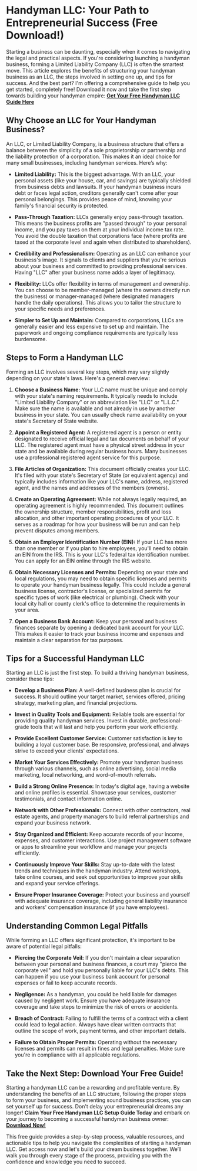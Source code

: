 # Handyman LLC: Your Path to Entrepreneurial Success (Free Download!)

Starting a business can be daunting, especially when it comes to navigating the legal and practical aspects. If you're considering launching a handyman business, forming a Limited Liability Company (LLC) is often the smartest move. This article explores the benefits of structuring your handyman business as an LLC, the steps involved in setting one up, and tips for success. And the best part? I'm offering a comprehensive guide to help you get started, completely free! Download it now and take the first step towards building your handyman empire: [**Get Your Free Handyman LLC Guide Here**](https://udemywork.com/handyman-llc)

## Why Choose an LLC for Your Handyman Business?

An LLC, or Limited Liability Company, is a business structure that offers a balance between the simplicity of a sole proprietorship or partnership and the liability protection of a corporation. This makes it an ideal choice for many small businesses, including handyman services. Here’s why:

*   **Limited Liability:** This is the biggest advantage. With an LLC, your personal assets (like your house, car, and savings) are typically shielded from business debts and lawsuits. If your handyman business incurs debt or faces legal action, creditors generally can't come after your personal belongings. This provides peace of mind, knowing your family's financial security is protected.

*   **Pass-Through Taxation:** LLCs generally enjoy pass-through taxation. This means the business profits are "passed through" to your personal income, and you pay taxes on them at your individual income tax rate. You avoid the double taxation that corporations face (where profits are taxed at the corporate level and again when distributed to shareholders).

*   **Credibility and Professionalism:** Operating as an LLC can enhance your business's image. It signals to clients and suppliers that you're serious about your business and committed to providing professional services. Having "LLC" after your business name adds a layer of legitimacy.

*   **Flexibility:** LLCs offer flexibility in terms of management and ownership. You can choose to be member-managed (where the owners directly run the business) or manager-managed (where designated managers handle the daily operations). This allows you to tailor the structure to your specific needs and preferences.

*   **Simpler to Set Up and Maintain:** Compared to corporations, LLCs are generally easier and less expensive to set up and maintain. The paperwork and ongoing compliance requirements are typically less burdensome.

## Steps to Form a Handyman LLC

Forming an LLC involves several key steps, which may vary slightly depending on your state's laws. Here's a general overview:

1.  **Choose a Business Name:** Your LLC name must be unique and comply with your state's naming requirements. It typically needs to include "Limited Liability Company" or an abbreviation like "LLC" or "L.L.C." Make sure the name is available and not already in use by another business in your state. You can usually check name availability on your state's Secretary of State website.

2.  **Appoint a Registered Agent:** A registered agent is a person or entity designated to receive official legal and tax documents on behalf of your LLC. The registered agent must have a physical street address in your state and be available during regular business hours. Many businesses use a professional registered agent service for this purpose.

3.  **File Articles of Organization:** This document officially creates your LLC. It's filed with your state's Secretary of State (or equivalent agency) and typically includes information like your LLC's name, address, registered agent, and the names and addresses of the members (owners).

4.  **Create an Operating Agreement:** While not always legally required, an operating agreement is highly recommended. This document outlines the ownership structure, member responsibilities, profit and loss allocation, and other important operating procedures of your LLC. It serves as a roadmap for how your business will be run and can help prevent disputes among members.

5.  **Obtain an Employer Identification Number (EIN):** If your LLC has more than one member or if you plan to hire employees, you'll need to obtain an EIN from the IRS. This is your LLC's federal tax identification number. You can apply for an EIN online through the IRS website.

6.  **Obtain Necessary Licenses and Permits:** Depending on your state and local regulations, you may need to obtain specific licenses and permits to operate your handyman business legally. This could include a general business license, contractor's license, or specialized permits for specific types of work (like electrical or plumbing). Check with your local city hall or county clerk's office to determine the requirements in your area.

7.  **Open a Business Bank Account:** Keep your personal and business finances separate by opening a dedicated bank account for your LLC. This makes it easier to track your business income and expenses and maintain a clear separation for tax purposes.

## Tips for a Successful Handyman LLC

Starting an LLC is just the first step. To build a thriving handyman business, consider these tips:

*   **Develop a Business Plan:** A well-defined business plan is crucial for success. It should outline your target market, services offered, pricing strategy, marketing plan, and financial projections.

*   **Invest in Quality Tools and Equipment:** Reliable tools are essential for providing quality handyman services. Invest in durable, professional-grade tools that will last and help you perform your work efficiently.

*   **Provide Excellent Customer Service:** Customer satisfaction is key to building a loyal customer base. Be responsive, professional, and always strive to exceed your clients' expectations.

*   **Market Your Services Effectively:** Promote your handyman business through various channels, such as online advertising, social media marketing, local networking, and word-of-mouth referrals.

*   **Build a Strong Online Presence:** In today's digital age, having a website and online profiles is essential. Showcase your services, customer testimonials, and contact information online.

*   **Network with Other Professionals:** Connect with other contractors, real estate agents, and property managers to build referral partnerships and expand your business network.

*   **Stay Organized and Efficient:** Keep accurate records of your income, expenses, and customer interactions. Use project management software or apps to streamline your workflow and manage your projects efficiently.

*   **Continuously Improve Your Skills:** Stay up-to-date with the latest trends and techniques in the handyman industry. Attend workshops, take online courses, and seek out opportunities to improve your skills and expand your service offerings.

*   **Ensure Proper Insurance Coverage:** Protect your business and yourself with adequate insurance coverage, including general liability insurance and workers' compensation insurance (if you have employees).

## Understanding Common Legal Pitfalls

While forming an LLC offers significant protection, it's important to be aware of potential legal pitfalls:

*   **Piercing the Corporate Veil:** If you don't maintain a clear separation between your personal and business finances, a court may "pierce the corporate veil" and hold you personally liable for your LLC's debts. This can happen if you use your business bank account for personal expenses or fail to keep accurate records.

*   **Negligence:** As a handyman, you could be held liable for damages caused by negligent work. Ensure you have adequate insurance coverage and take steps to minimize the risk of errors or accidents.

*   **Breach of Contract:** Failing to fulfill the terms of a contract with a client could lead to legal action. Always have clear written contracts that outline the scope of work, payment terms, and other important details.

*   **Failure to Obtain Proper Permits:** Operating without the necessary licenses and permits can result in fines and legal penalties. Make sure you're in compliance with all applicable regulations.

## Take the Next Step: Download Your Free Guide!

Starting a handyman LLC can be a rewarding and profitable venture. By understanding the benefits of an LLC structure, following the proper steps to form your business, and implementing sound business practices, you can set yourself up for success. Don't delay your entrepreneurial dreams any longer! **Claim Your Free Handyman LLC Setup Guide Today** and embark on your journey to becoming a successful handyman business owner: [**Download Now!**](https://udemywork.com/handyman-llc)

This free guide provides a step-by-step process, valuable resources, and actionable tips to help you navigate the complexities of starting a handyman LLC. Get access now and let's build your dream business together. We’ll walk you through every stage of the process, providing you with the confidence and knowledge you need to succeed.
